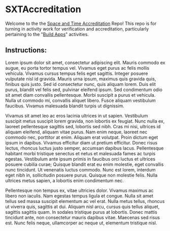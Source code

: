 # SXTAccreditation
Welcome to the the [Space and Time Accreditation](https://docs.spaceandtime.io/docs/accreditation) Repo! This repo is for turning in activity work for verification and accreditation, particularly pertaining to the "[Build Apps](https://docs.spaceandtime.io/docs/accreditation_apps)" activities.

## Instructions: 
Lorem ipsum dolor sit amet, consectetur adipiscing elit. Mauris commodo ex augue, eu porta tortor tempus vel. Vivamus eget purus ac felis mollis vehicula. Vivamus cursus tempus felis eget sagittis. Integer posuere vulputate nisl id gravida. Mauris urna ipsum, maximus quis gravida quis, finibus quis justo. Sed id consectetur nunc, quis aliquam lorem. Duis elit purus, blandit vel felis sed, pulvinar eleifend ipsum. Sed condimentum odio sit amet diam convallis pellentesque. Morbi suscipit a purus et vehicula. Nulla ut commodo mi, convallis aliquet libero. Fusce aliquam vestibulum faucibus. Vivamus malesuada blandit turpis ut dignissim.

Vivamus sit amet leo ac eros lacinia ultrices in ut sapien. Vestibulum suscipit metus suscipit lorem gravida, non lobortis ex feugiat. Nunc nulla ex, laoreet pellentesque sagittis sed, lobortis sed nibh. Cras mi nisi, ultrices id aliquam eleifend, aliquam vitae purus. Nam enim neque, laoreet nec commodo nec, porttitor at enim. Aliquam erat volutpat. Proin dictum eget ipsum in dapibus. Vivamus efficitur diam ut pretium efficitur. Donec risus lectus, rhoncus luctus justo semper, accumsan dapibus lacus. Pellentesque habitant morbi tristique senectus et netus et malesuada fames ac turpis egestas. Vestibulum ante ipsum primis in faucibus orci luctus et ultrices posuere cubilia curae; Quisque blandit erat eu enim molestie, eget convallis nunc tincidunt. Ut venenatis luctus commodo. Nunc est lorem, interdum eget nibh in, sollicitudin posuere purus. Quisque non molestie felis. Nulla ultrices metus sapien, a lobortis enim condimentum nec.

Pellentesque non tempus ex, vitae ultricies dolor. Vivamus maximus ac libero non iaculis. Nam egestas tempus ligula et congue. Nulla sit amet tellus sed massa suscipit elementum ac vel erat. Nulla metus tellus, rhoncus ut viverra quis, sagittis at dui. Aliquam nisl arcu, cursus quis tellus aliquet, sagittis sagittis quam. In sodales tristique purus at lobortis. Donec mattis tincidunt ante, non consectetur mauris dapibus vitae. Maecenas sed risus est. Nunc felis neque, ullamcorper ac neque ut, elementum tristique nisl.
